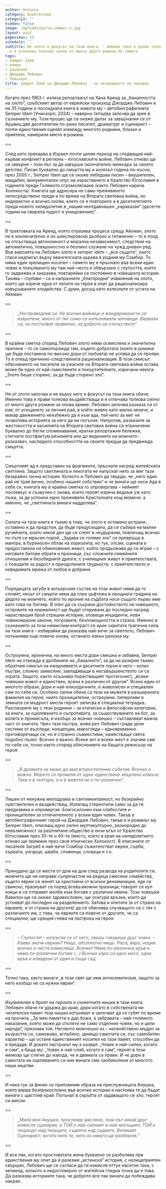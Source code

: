 ```yaml
---
author: Antonia
category: bookreviews
category2: ''
hidden: false
image: /Uploads/purva-semper-n.jpg
layout: post
pageviews: 15
schedule: ''
subtitle: Не злото е фокусът на тази книга  - именно това я прави толкова въздействаща
  и я отличава толкова силно от много други романи по темата
tags:
- Semper Idem
- роман
- рецензия
- Джордже Лебович
- Унискорп
title: Semper Idem на Джордже Лебович - за нечовешкото по човешки
---
```


Когато през 1963 г. излиза репортажът на Хана Аренд за „баналността на злото“, сръбският автор от еврейски произход Джордже Лебович е на 35 години и последната книга в живота му – автобиографичната Semper Idem (Унискорп, 2024) – навярно тепърва започва да зрее в съзнанието му. Този процес ще се окаже дълъг за завърналия се от Аушвиц две десетилетия по-рано писател, драматург и сценарист – почти единствения оцелял измежду многото роднини, близки и приятели, намерили място в романа. 

\==

След като прекарва в Израел почти целия период на следващия най-кървав конфликт в региона – югославските войни, Лебович отново ще се завърне – този път за да завърши окончателно мемоара за своето детство. Писан буквално до смъртта му и излязъл година по-късно, през 2005 г., Semper Idem ще се окаже лебедова песен – внушителен, мащабен, монументален опус на израстването в Кралство Югославия в годините преди Голямото сгромолясване (както Лебович нарича Холокоста). Книгата ще адресира не само преживяното непосредствено преди и по време на Втората световна война, но индиректно и всичко онова, което се е повторило и в десетилетието преди новото хилядолетие в „нашия неотдавнашен „караказан“ (десетте години на свирепа лудост и унищожение)“.

\==

В трактовката на Аренд, която отразява процеса срещу Айхман, злото не е изключително и по шекспировски дълбоко и титанично – то е плод на отсъстваща автономност и морална независимост, следствие на автоматично, повърхностно и безлико служене на чужд дневен ред. Във версията на Лебович злото е *semper idem* – „все същото“, както гласи надписът върху евангелската църква в родния му Сомбор. То няма един зрелищен носител – семето му е пръснато във всеки един човек и покълването му там най-често е обвързано с глупостта, която го задвижва и захранва, повтаряйки се постоянно в човешката история. Такива – глупави – са и напразните „благородни“ извинения на злото, които ще изрече една от лелите на героя в опит да рационализира извършваните злодейства. С думи, досущ като излезлите от устата на Айхман: 

\==

> *„Несправедлив си. Не всички войници и жандармеристи са извратени, много от тях само са изпълнявали заповеди. Вярвали са, че постъпват правилно, за доброто на отечеството“.* 

\==

В крайна сметка според Лебович злото няма осмислена и значителна причина – то се самопоражда там, където добротата (която в романа ще бъде поставена по-високо дори от любовта) не успява да се прояви. То е отвъд причинно-следствената рационализация. В този смисъл обяснението на писателя за ужасите на Втората световна война остава може би едно от най-смислените и покъртителните, изричани някога: „Злото беше сторено, за да бъде сторено зло“. 

\==

Не от злото започва и не върху него е фокусът на тази книга обаче. Именно това я прави толкова въздействаща и я отличава толкова силно от много други романи за онова време. Лебович започва разказа си от рая, от усещането за личния рай, в който живее като малко момче, и макар движението неизбежно да е към ада, той нито за миг не позволява историята за него да ни погълне. Напротив, разказите за жестокостта и насилията на Втората световна война са ограничени буквално до бегли споменавания, кратки репортажни бележки, стегнати постфактум резюмета или до виденията на момчето-разказвач, наследило способността на своите предци да предвижда смъртта. 

\==

Смъртният ад е представен на фрагменти, пръснати насред житейската светлина. Защото светлината и лекотата не напускат нито за миг тази безкрайно лична история. Колкото и Лебович да твърди, че „нито един рай не трае вечно, особено нашият собствен“ и че винаги ще носи Ада в себе си, книгата му в крайна сметка го опровергава – нейният послевкус е съзвучен с онова, което героят изрича веднъж уж като лъжа, за да успокои едно преживяло Кристалната нощ момиче: а именно, че „светлината винаги надделява“. 

\==

Силата на тази книга е тъкмо в това, че злото е оставено встрани, оставено е да предстои, да бъде предусещано, да се събира на малки ручейчета, които някой ден ще се слеят в неудържим, повличащ всичко по пътя си мръсен порой. „Задава се голямо зло“ се превръща в мантра, в буреносен облак на хоризонта, но тук, отсам, сцената е предоставена на обикновения живот, който продължава да се играе – с неговите битови обрати и празници, със сложните семейните отношения и безобидните дрязги, с училищния живот и приятелствата, с поводите за радост и преодолените трудности, с приятелството и невидимата мрежа от любов и добрини. 

\==

Поредицата загуби в актьорския състав на този живот няма да го сломят, низът от смърти няма да спре цъфтежа в овощната градина на дядото на момчето, който по ирония на съдбата носи същото първо име като това на Хитлер. В опит да се съхрани достойнството на човешкото, островите на нормалност ще бъдат откривани до последно насред нарастващия брой страшни истории, зловещи инциденти, нови човекомразни закони, погромите, безпомощността и страха. Именно в съзнанието за този немислим контраст се крие скритата трагична сила на тази книга – избирайки да разказва най-вече за светлото, Лебович потъмнява още повече онова, останало извън разказа му. 

\==

Остроумна, иронична, на много места дори смешна и забавна, Semper Idem ни отвежда в дълбините на „баналното“, за да ни разкрие тъкмо обратния смисъл на ежедневието и десетките герои е него – колко пъстри, сложно замесени, завладяващи в несъвършенството си са хората. Защото, както осъзнава порастващият протагонист, „всеки човешки живот е единствен, всеки е различен от другия“. Всеки един от многото образи, дори и най-епизодичните, е живописен и специален сам по себе си. Особено силни обаче са тези на мъжете в разширената фамилия на героя, чиито проницателни, остроумни, пиперливи в земната си мъдрост мисли героят записва в специална тетрадка. Разговорите му с тези роднини – за етически и философски категории, за книги, за оцеляването и съпротивата, за съществуването на бог, за волята и промисъла, и изобщо за всичко човешко – съставляват важна част от книгата. Чрез тази пъстра, жива реч Лебович гради цели системи от възгледи, концепции, мирогледи – едновременно противоречащи си, но и странно съвместими, наместващи света подобно пъзел. Всичко е важно. Всеки акт и всеки жест е значим сам по себе си, точно както според обяснението на бащата режисьор на героя:

\==

> *„В драмата не може да има второстепенни събития. Всичко е важно. Морето се променя от едно-единствено хвърлено камъче. Така е в театъра, а и в живота не е по-различно“*. 

\==

Лишен от ненужна мелодрама и сантименталност, но безкрайно чувствителен и въздействащ. Излагащ стереотипи само за да ги предизвика и опровергае. Благосклонен към слабостите и проницателен за отличителното у всеки един човек. Такъв е автобиографичният герой на Джордже Лебович, такъв е и романът му Semper Idem, описващ едно силно мултикултурно, разнородно до невъзможност за разплитане общество в онзи ъгъл от Кралство Югославия през 30-те и 40-те (място, което в края на хилядолетието отново ще премине през своя етнически Холокост). В описаните от писателя Загреб и най-вече Сомбор съжителстват евреи, сърби, хървати, унгарци, шваби, словенци, словаци и т.н. 

\==

Принудено да се мести от дом на дом след развода на родителите си, момчето ще ни направи съпричастни на редица смесени семейства, където евреи се женят за християни от всички деноминации, яде се свинско, празнуват се поред всевъзможни празници, говорят се куп езици и се отправят молби към богове с различни имена. Този човешки Вавилон ще се окаже здравословен, ще осигури връзки, които да устояват до последно на разделението. Затова и опитите (и от страна на евреите, и от страна на другите) да се обяснява случващото се с тях с различието им, с това, че евреите са повече от другите, че са специални, ще срещне гнева на пастрока на героя: 

\==

> *– Глупости! – изтръгна се от него, сякаш говореше друг човек. – Какво значи евреин? Нищо, абсолютно нищо. Раса, вяра, нация: всичко е чиста измислица. Всичко! Няма по-различна кръв и няма по-различни богове (...) Всички хора са едно месо, една кръв и извадени от един и същи съд*.

\==

Точно така, както винаги „в този свят ще има антисемитизъм, защото за него изобщо не са нужни евреи“. 

\==

Изумителен е броят на героите и сюжетните нишки в тази книга. Лебович обаче ги удържа до края, дори когато в собствената ни читателска памет тези нишки изтъняват и започват да се губят по време на прочита. „За мен паметта е дар божи, а забравата – най-голямото наказание, което може да сполети не само отделния човек, но и цели народи“, признава той. Неговото момчешко аз – несвойствено мъдро за възрастта си, саможиво, вглъбено, ценящо самотата си, със самобитен характер – ще остане единственият носител на тази памет, способен да я предаде. И докато пастрокът му е казвал: „Човек е най-силен, когато е сам“, а баща му: „Човек е най-слаб, когато е сам“, героят в този мемоар ще стигне до извода, че и двамата са прави. И че дори в самотата на оцеляването си ние винаги сме заобиколени от многото наши мъртви. 

\==

И нека тук за финал си припомним образа на прислужницата Анушка, която вярва безпрекословно във всички истории и настоява те да бъдат винаги с щастлив край. Потънал в скръбта от задаващото се зло, героят си мисли: 

\==

> *„Мила моя Анушка, простенах мислено, този път някой друг измисля сценария, а ТОЙ е най-силният и най-могъщият, ТОЙ е творецът над творците, съдията над съдиите, Великият Сценарист, когото нито ти, нито аз някога ще разберем.“* 

\==

И все пак, когато простоватата жена буквално се разболява при единствения му опит да й разкаже „истинска“ история, с нелицеприятен свършек, Лебович ще се съгласи да ги измисля оттук насетне така, с хепиенд, колкото и недостоверно от житейска гледна точка да е това. Да разказва историите така, че доброто все пак винаги да побеждава накрая.